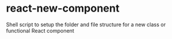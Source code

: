 # react-new-component
Shell script to setup the folder and file structure for a new class or functional React component

